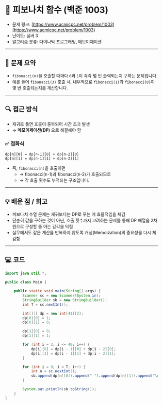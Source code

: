 # 📅 피보나치 함수 (백준 1003)

- 문제 링크: [https://www.acmicpc.net/problem/1003](https://www.acmicpc.net/problem/1003)
- 난이도: 실버 3
- 알고리즘 분류: 다이나믹 프로그래밍, 메모이제이션

---

## 📌 문제 요약

- `fibonacci(n)`을 호출할 때마다 `0`과 `1`이 각각 몇 번 출력되는지 구하는 문제입니다.
- 예를 들어 `fibonacci(3)` 호출 시, 내부적으로 `fibonacci(1)`과 `fibonacci(0)`이 몇 번 호출되는지를 계산합니다.

---

## 🔍 접근 방식

- 재귀로 풀면 호출이 중복되어 시간 초과 발생
- → **메모이제이션(DP)** 으로 해결해야 함

### ✅ 점화식

```text
dp[n][0] = dp[n-1][0] + dp[n-2][0]
dp[n][1] = dp[n-1][1] + dp[n-2][1]
```
- 즉, `fibonacci(n)`을 호출하면
  - → fibonacci(n-1)과 fibonacci(n-2)가 호출되므로
  - → 각 호출 횟수도 누적되는 구조입니다.

---

## 💡 배운 점 / 회고 

- 피보나치 수열 문제는 재귀보다는 DP로 푸는 게 효율적임을 체감
- 단순히 값을 구하는 것이 아닌, 호출 횟수까지 고려하는 문제를 통해
DP 배열을 2차원으로 구성할 줄 아는 감각을 익힘
- 실무에서도 같은 계산을 반복하지 않도록 캐싱(Memoization)의 중요성을 다시 체감함

---

## 💻 코드

```java
import java.util.*;

public class Main {

    public static void main(String[] args) {
        Scanner sc = new Scanner(System.in);
        StringBuilder sb = new StringBuilder();
        int T = sc.nextInt();

        int[][] dp = new int[41][2];
        dp[0][0] = 1;
        dp[0][1] = 0;

        dp[1][0] = 0;
        dp[1][1] = 1;

        for (int i = 2; i <= 40; i++) {
            dp[i][0] = dp[i - 1][0] + dp[i - 2][0];
            dp[i][1] = dp[i - 1][1] + dp[i - 2][1];
        }

        for (int i = 0; i < T; i++) {
            int n = sc.nextInt();
            sb.append(dp[n][0]).append(" ").append(dp[n][1]).append("\n");
        }

        System.out.println(sb.toString());
    }
}
```